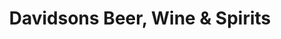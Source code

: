 ---
title: "Davidsons Beer, Wine & Spirits"
url: /highlands-ranch/davidsons-beer-wine-and-spirits/
shop: alcohol
---